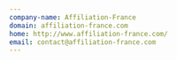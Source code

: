 ```yaml
---
company-name: Affiliation-France
domain: affiliation-france.com
home: http://www.affiliation-france.com/
email: contact@affiliation-france.com
---
```




